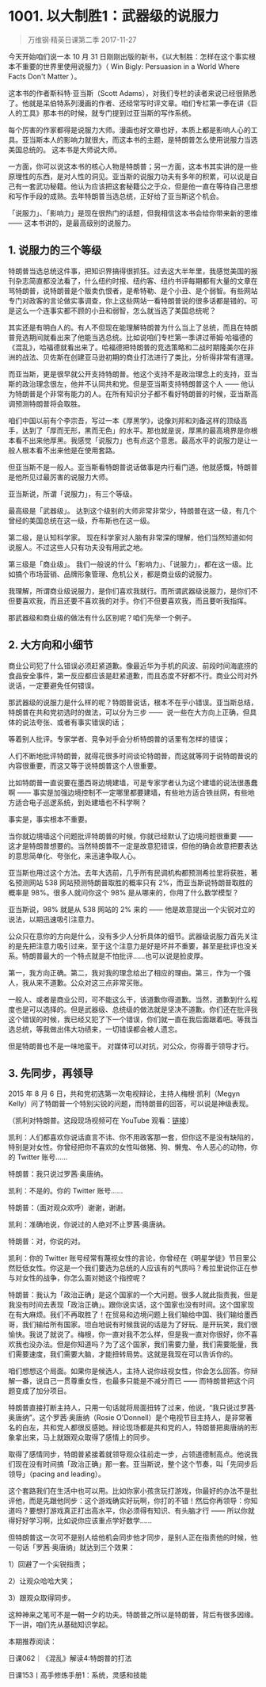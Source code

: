 # 1001. 以大制胜1：武器级的说服力
> 万维钢·精英日课第二季
2017-11-27

今天开始咱们说一本 10 月 31 日刚刚出版的新书，《以大制胜：怎样在这个事实根本不重要的世界里使用说服力》（ Win Bigly: Persuasion in a World Where Facts Don't Matter ）。

这本书的作者斯科特·亚当斯（Scott Adams），对我们专栏的读者来说已经很熟悉了。他就是呆伯特系列漫画的作者、还经常写时评文章。咱们专栏第一季在讲《巨人的工具》那本书的时候，就专门提到过亚当斯的写作系统。

每个厉害的作家都得是说服力大师。漫画也好文章也好，本质上都是影响人心的工具。亚当斯本人的影响力就很大，而这本书的主题，是特朗普怎么使用说服力当选美国总统的。 这本书是大师说大师。

一方面，你可以说这本书的核心人物是特朗普；另一方面，这本书其实讲的是一些原理性的东西，是对人性的洞见。亚当斯的说服力功夫有多年的积累，可以说是自己有一套武功秘籍。他认为应该把这套秘籍公之于众，但是他一直在等待自己思想和写作手段的成熟。去年特朗普当选总统，正好给了亚当斯这个机会。

「说服力」、「影响力」是现在很热门的话题，但我相信这本书会给你带来新的思维 —— 这本书讲的，是最高级别的说服力。
 
## 1. 说服力的三个等级
特朗普当选总统这件事，把知识界搞得很抓狂。过去这大半年里，我感觉美国的报刊杂志简直都没法看了，什么纽约时报、纽约客、纽约书评每期都有大量的文章在骂特朗普，说特朗普是个贩卖仇恨者，是希特勒、是个小丑、是个弱智。有些网站专门对政客的言论做实事调查，你上这些网站一看特朗普说的很多话都是错的。可是这么一个连事实都不顾的小丑和弱智，怎么就当选了美国总统呢？

其实还是有明白人的。有人不但现在能理解特朗普为什么当上了总统，而且在特朗普竞选期间就看出来了他能当选总统。比如说咱们专栏第一季讲过蒂姆·哈福德的《混乱》，哈福德就看出来了。哈福德把特朗普的竞选策略和二战时期隆美尔在非洲的战法、贝佐斯在创建亚马逊初期的商业打法进行了类比，分析得非常有道理。

而亚当斯，更是很早就公开支持特朗普。他这个支持不是政治理念上的支持，亚当斯的政治理念很左，他并不认同共和党。但是亚当斯支持特朗普这个人 —— 他认为特朗普是个非常有能力的人。在所有知识分子都不看好特朗普的时候，亚当斯高调预测特朗普将会取胜。

咱们中国以前有个李宗吾，写过一本《厚黑学》，说像刘邦和刘备这样的顶级高手，达到了「厚而无形，黑而无色」的水平。那也就是说，厚黑的最高境界是你根本看不出来他厚黑。我感觉「说服力」也有点这个意思。最高水平的说服力是让一般人根本看不出来他是在使用套路。

但亚当斯不是一般人。亚当斯看特朗普说话做事是内行看门道。他就感慨，特朗普是他所见过最厉害的说服力大师。

亚当斯说，所谓「说服力」，有三个等级。

最高级是「武器级」。 达到这个级别的大师非常非常少，特朗普在这一级，有几个曾经的美国总统在这一级，乔布斯也在这一级。

第二级，是认知科学家。 现在科学家对人脑有非常深的理解，他们当然知道如何说服人。不过这些人只有功夫没有用武之地。

第三级是「商业级」。 我们一般说的什么「影响力」、「说服力」，都在这一级。比如搞个市场营销、品牌形象管理、危机公关，都是商业级的说服力。

我理解，所谓商业级说服力，是你们喜欢我就行。而所谓武器级说服力，是你们不但要喜欢我，而且还要不喜欢我的对手。你们不但要喜欢我，而且要听我指挥。

那武器级和商业级的做法有什么区别呢？咱们先举一个例子。 

## 2. 大方向和小细节
商业公司犯了什么错误必须赶紧道歉。像最近华为手机的风波、前段时间海底捞的食品安全事件，第一反应都应该是赶紧道歉，而且态度不好都不行。商业公司对外说话，一定要避免任何错误。

那武器级的说服力是什么样的呢？特朗普说话，根本不在乎小错误。亚当斯总结，特朗普在共和党初选时的做法，可以分为三步 —— 
说一些在大方向上正确，但具体的说法夸张、或者有事实错误的话；

等着别人批评。专家学者、竞争对手会分析特朗普的话里有怎样的错误；

人们不断地批评特朗普，就得花很多时间谈论特朗普，而这就等同于说特朗普说的内容很重要，而这又等于说特朗普这个人很重要。

比如特朗普一直说要在墨西哥边境建墙，可是专家学者认为这个建墙的说法很愚蠢啊 —— 事实是加强边境控制不一定哪里都要建墙，有些地方适合铁丝网，有些地方适合电子巡逻系统，到处建墙也不科学啊？

事实是，事实根本不重要。

当你就边境墙这个问题批评特朗普的时候，你就已经默认了边境问题很重要 —— 这才是特朗普想要的。当然特朗普不一定是故意犯错误，但他的确会故意把要表达的意思简单化、夸张化，来迅速争取人心。

亚当斯也用过这个方法。去年大选前，几乎所有民调机构都预测希拉里将获胜，著名预测网站 538 网站预测特朗普取胜的概率只有 2%，而亚当斯说特朗普取胜的概率是 98%。很多人就问你这个 98% 是从哪来的，你用了什么数学模型？

亚当斯说，98% 就是从 538 网站的 2% 来的 —— 他是故意提出一个尖锐对立的说法，以期迅速吸引注意力。

公众只在意你的方向是什么，没有多少人分析具体的细节。武器级说服力首先关注的是先把注意力吸引过来，至于这个注意力是好是坏并不重要，甚至是批评也没关系。特朗普最大的一个特点就是不怕批评……也可以说是脸皮厚。

第一，我方向正确。第二，我对我的理念给出了相应的理由。第三，作为一个强人，我从来不道歉。公众对这三点非常买账。

一般人、或者是商业公司，可不能这么干，该道歉你得道歉。当然，道歉到什么程度也是可以选择的。但是武器级、总统级的做法就是坚决不道歉。你们还在批评我这个错误的时候，我已经又犯了下一个错误，你们就一直在我后面跟着吧。等我当选总统，等我做出伟大功绩来，一切错误都会被人遗忘。

但是特朗普也不是一味地蛮干。 对媒体可以对抗，对公众，你得善于领导才行。 

## 3. 先同步，再领导
2015 年 8 月 6 日，共和党初选第一次电视辩论，主持人梅根·凯利（Megyn Kelly）问了特朗普一个特别尖锐的问题，而特朗普的回答，可以说是神级表现。

（凯利对特朗普。这段现场视频可在 YouTube 观看：[链接](https://www.youtube.com/watch?v=zVilhPGRJdQ)）

凯利：人们都喜欢你说话直言不讳、你不用政客那一套，但你这不是没有缺陷的，特别是对女性。你曾经把你不喜欢的女性叫做猪、狗、懒鬼、令人恶心的动物，你的 Twitter 账号……

特朗普：我只说过罗茜·奥唐纳。

凯利：不是的。你的 Twitter 账号……

特朗普：（面对观众欢呼）谢谢，谢谢。

凯利：准确地说，你说过的人绝对不止罗茜·奥唐纳。

特朗普：对，你说的对。

凯利：你的 Twitter 账号经常有蔑视女性的言论，你曾经在《明星学徒》节目里公然贬低女性。你这是一个我们要选为总统的人应该有的气质吗？希拉里说你正在参与对女性的战争，你怎么面对她这个指控呢？

特朗普：我认为「政治正确」是这个国家的一个大问题。很多人就此指责我，但是我没有时间去表现「政治正确」。跟你说实话，这个国家也没有时间。这个国家现在有大麻烦。我们不再取胜了！在贸易和边境问题上我们输给中国、我们输给墨西哥，我们输给所有国家。坦白地说有时候我说的话是为了好玩、是开玩笑，我们很愉快。我说了就说了。梅根，你一直对我不怎么样，但是我一直对你很好，你不喜欢我也没办法。但是你知道吗？为了这个国家，我们需要力量，我们需要能量，我们需要速度，我们需要大脑，才能扭转局势。这就是我现在可以告诉你的。

咱们想想这个局面。如果你是候选人，主持人说你歧视女性，你会怎么回答。你辩解一番，说自己一贯尊重女性，也最多只能是不减分而已 —— 而特朗普把这个问题变成了加分项目。

特朗普直接打断主持人，只用一句话就将局面扭转了过来，他说，“我只说过罗茜·奥唐纳”。这个罗茜·奥唐纳（Rosie O'Donnell）是个电视节目主持人，是非常著名的白左，共和党人都很反感她。辩论现场都是共和党的人，特朗普把奥唐纳的形象拿出来，马上就跟观众取得了感情上的同步。 

取得了感情同步，特朗普紧接着就领导观众往前走一步，占领道德制高点。他说我们现在没有时间搞「政治正确」那一套。亚当斯说，整个这个节奏，叫「先同步后领导」（pacing and leading）。

这个套路我们在生活中也可以用。比如你家小孩贪玩打游戏，你最好的办法不是批评他，而是先跟他同步：这个游戏确实好玩啊，你打的不错！然后你再领导：你知道吗？要想打游戏真正打出高水平，你必须得有知识、有头脑才行 —— 所以你就得好好学习啊，比如说你应该重点学好数学……

但特朗普这一次可不是别人给他机会同步他才同步，是别人正在指责他的时候，他一句话「罗茜·奥唐纳」就达到三个效果：

1）回避了一个尖锐指责；

2）让观众哈哈大笑；

3）跟观众取得同步。

这种神来之笔可不是一朝一夕的功夫。特朗普之所以是特朗普，背后有很多因缘。下一讲，咱们先从基础知识学起。 

本期推荐阅读：

日课062｜《混乱》解读4:特朗普的打法

日课153丨高手修炼手册1：系统，灵感和技能
